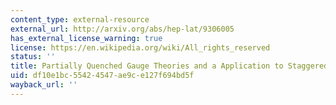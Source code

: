 ```yaml
---
content_type: external-resource
external_url: http://arxiv.org/abs/hep-lat/9306005
has_external_license_warning: true
license: https://en.wikipedia.org/wiki/All_rights_reserved
status: ''
title: Partially Quenched Gauge Theories and a Application to Staggered Fermions
uid: df10e1bc-5542-4547-ae9c-e127f694bd5f
wayback_url: ''
---
```

